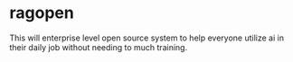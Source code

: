 # ragopen
This will enterprise level open source system to help everyone utilize ai in their daily job without needing to much training. 
